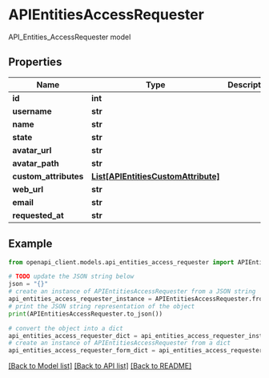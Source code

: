 # APIEntitiesAccessRequester

API_Entities_AccessRequester model

## Properties

Name | Type | Description | Notes
------------ | ------------- | ------------- | -------------
**id** | **int** |  | [optional] 
**username** | **str** |  | [optional] 
**name** | **str** |  | [optional] 
**state** | **str** |  | [optional] 
**avatar_url** | **str** |  | [optional] 
**avatar_path** | **str** |  | [optional] 
**custom_attributes** | [**List[APIEntitiesCustomAttribute]**](APIEntitiesCustomAttribute.md) |  | [optional] 
**web_url** | **str** |  | [optional] 
**email** | **str** |  | [optional] 
**requested_at** | **str** |  | [optional] 

## Example

```python
from openapi_client.models.api_entities_access_requester import APIEntitiesAccessRequester

# TODO update the JSON string below
json = "{}"
# create an instance of APIEntitiesAccessRequester from a JSON string
api_entities_access_requester_instance = APIEntitiesAccessRequester.from_json(json)
# print the JSON string representation of the object
print(APIEntitiesAccessRequester.to_json())

# convert the object into a dict
api_entities_access_requester_dict = api_entities_access_requester_instance.to_dict()
# create an instance of APIEntitiesAccessRequester from a dict
api_entities_access_requester_form_dict = api_entities_access_requester.from_dict(api_entities_access_requester_dict)
```
[[Back to Model list]](../README.md#documentation-for-models) [[Back to API list]](../README.md#documentation-for-api-endpoints) [[Back to README]](../README.md)


